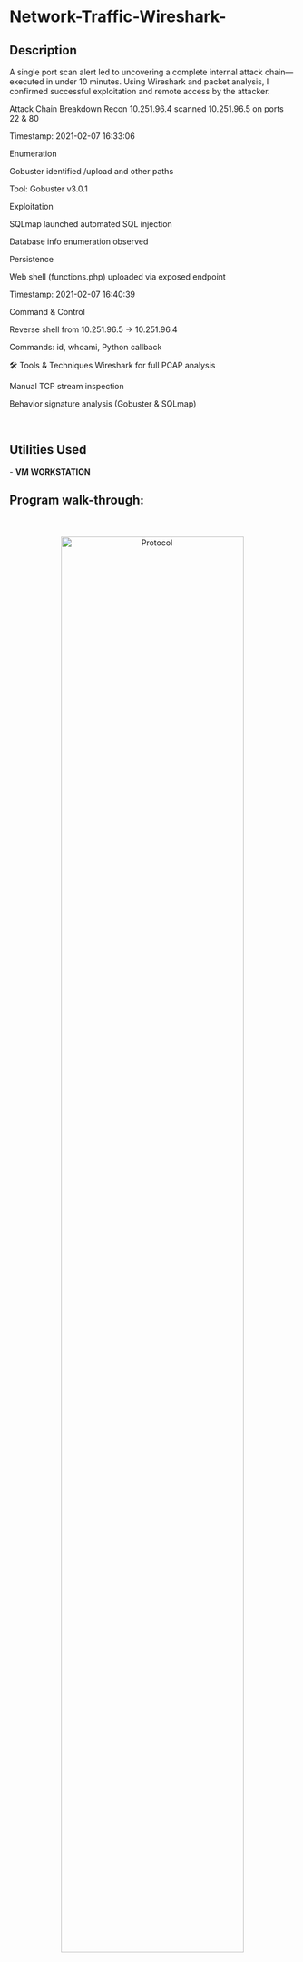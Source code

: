 # Network-Traffic-Wireshark-
<h2>Description</h2>
A single port scan alert led to uncovering a complete internal attack chain—executed in under 10 minutes. Using Wireshark and packet analysis, I confirmed successful exploitation and remote access by the attacker.

Attack Chain Breakdown
Recon
10.251.96.4 scanned 10.251.96.5 on ports 22 & 80

Timestamp: 2021-02-07 16:33:06

Enumeration

Gobuster identified /upload and other paths

Tool: Gobuster v3.0.1

Exploitation

SQLmap launched automated SQL injection

Database info enumeration observed

Persistence

Web shell (functions.php) uploaded via exposed endpoint

Timestamp: 2021-02-07 16:40:39

Command & Control

Reverse shell from 10.251.96.5 → 10.251.96.4

Commands: id, whoami, Python callback

🛠️ Tools & Techniques
Wireshark for full PCAP analysis

Manual TCP stream inspection

Behavior signature analysis (Gobuster & SQLmap)

<br />
<h2> Utilities Used</h2>
- <b>VM WORKSTATION</b> 

<h2>Program walk-through:</h2>

<p align="center">
 <br/>
<br /> <img src="https://i.imgur.com/Y38hWpG.png" height="80%" width="80%" alt="Protocol"/>
<br />
<img src="https://i.imgur.com/1c0s1gg.png" height="80%" width="80%" alt="Protocol"/>
<br />
<br />
<img src="https://i.imgur.com/i4UxuVa.png" height="80%" width="80%" alt="Source"/>
<br /> 
<img src="https://i.imgur.com/vJ5VrJz.png" height="80%" width="80%" alt="Source"/>
<br />
